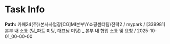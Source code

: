 # Task Info

**Path:** 카페24(주)\본사사업장\[CG]MI본부\Y쇼핑센터팀\전략2 / mypark / [339981] 본부 내 소통 (팀_파트 미팅, 대표님 미팅) _ 본부 내 협업 소통 및 요청 / 2025-10-01_00-00-00


